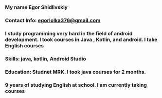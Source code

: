 ### My name Egor Shidlivskiy
### Contact Info: egorlolka376@gmail.com
### I study programming very hard in the field of android development. I took courses in Java , Kotlin, and android. I take English courses
### Skills: java, kotlin, Android Studio 
### Education: Studnet MRK. I took java courses for 2 months.
### 9 years of studying English at school. I am currently taking courses
